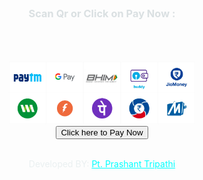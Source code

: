 <!DOCTYPE html>
<html><head>
<meta http-equiv="content-type" content="text/html; charset=UTF-8">
<meta charset="utf-8">
<meta name="viewport" content="width=device-width, initial-scale=1, shrink-to-fit=no">
<title>UPI LINK Generator</title>
</head>
<body>
<center>
<br>
<h3 style="color: #DAE0E2;">Scan Qr or Click on Pay Now :</h3>
<h4 id="name"></h4>
<canvas id="qr"></canvas>
<br>
<div style="margin-top: 30px;">
<a href="upi://pay?pn=UPAYI&amp;pa=240@ybl&amp;cu=INR&amp;am=4.0">
<img src="upi.png" height="100">
<br>
<button>Click here to Pay Now</button>
</a>
</div>
<br><p style="color: #EAF0F1">Developed BY: <a href="https://ptprashanttripathi.github.io" style="color: cyan;">Pt. Prashant Tripathi</a></p>
</center>

<script src="qrious.js"></script>
<script>
//upi://pay?pa=pt8435782545-2@okaxis&pn=Pt.%20Prashant%20Tripathi
const queryString = window.location.search;
const urlParams = new URLSearchParams(queryString);
const pa = urlParams.get('pa')
const pn = urlParams.get('pn')
//const url= 
document.getElementById("demo").innerHTML =   decodeURIComponent(pa);


      (function() {
        var qr = new QRious({
          element: document.getElementById('qr'),
          background: '#fff',
          foreground: '#000',
          size: 250,
          value: 'upi://pay?pn=UPAYI&pa=pt1998@ybl&cu=INR'
        });
      })();
</script>
</body></html>

